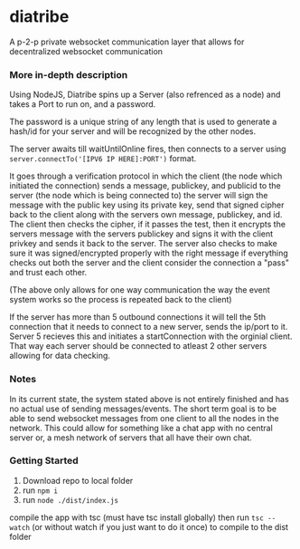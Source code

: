 # diatribe

A p-2-p private websocket communication layer that allows for decentralized websocket communication

### More in-depth description

Using NodeJS, Diatribe spins up a Server (also refrenced as a node) and takes a Port to run on, and a password.

The password is a unique string of any length that is used to generate a hash/id for your server and will be recognized by the other nodes.

The server awaits till waitUntilOnline fires, then connects to a server using `server.connectTo('[IPV6 IP HERE]:PORT')` format.

It goes through a verification protocol in which the client (the node which initiated the connection) sends a message, publickey, and publicid to the server (the node which is being connected to) the server will sign the message with the public key using its private key, send that signed cipher back to the client along with the servers own message, publickey, and id. The client then checks the cipher, if it passes the test, then it encrypts the servers message with the servers publickey and signs it with the client privkey and sends it back to the server. The server also checks to make sure it was signed/encrypted properly with the right message if everything checks out both the server and the client consider the connection a "pass" and trust each other.

(The above only allows for one way communication the way the event system works so the process is repeated back to the client)

If the server has more than 5 outbound connections it will tell the 5th connection that it needs to connect to a new server, sends the ip/port to it. Server 5 recieves this and initiates a startConnection with the orginial client. That way each server should be connected to atleast 2 other servers allowing for data checking.

### Notes

In its current state, the system stated above is not entirely finished and has no actual use of sending messages/events. The short term goal is to be able to send websocket messages from one client to all the nodes in the network. This could allow for something like a chat app with no central server or, a mesh network of servers that all have their own chat.

### Getting Started

1. Download repo to local folder
2. run `npm i`
3. run `node ./dist/index.js`

compile the app with tsc (must have tsc install globally)
then run `tsc --watch` (or without watch if you just want to do it once) to compile to the dist folder
